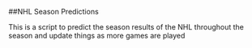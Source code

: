 ##NHL Season Predictions

This is a script to predict the season results of the NHL throughout the season and update
things as more games are played
